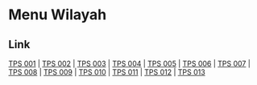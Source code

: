# Menu Wilayah

## Link

[TPS 001](https://github.com/gigit-pemilu/pemilu-2024-21-kepulauan-riau/tree/main/pilpres/hitung-suara/sub/21-kepulauan-riau/sub/03-natuna/sub/07-bunguran-timur/sub/1017-bandarsyah/sub/001-tps)
 | 
[TPS 002](https://github.com/gigit-pemilu/pemilu-2024-21-kepulauan-riau/tree/main/pilpres/hitung-suara/sub/21-kepulauan-riau/sub/03-natuna/sub/07-bunguran-timur/sub/1017-bandarsyah/sub/002-tps)
 | 
[TPS 003](https://github.com/gigit-pemilu/pemilu-2024-21-kepulauan-riau/tree/main/pilpres/hitung-suara/sub/21-kepulauan-riau/sub/03-natuna/sub/07-bunguran-timur/sub/1017-bandarsyah/sub/003-tps)
 | 
[TPS 004](https://github.com/gigit-pemilu/pemilu-2024-21-kepulauan-riau/tree/main/pilpres/hitung-suara/sub/21-kepulauan-riau/sub/03-natuna/sub/07-bunguran-timur/sub/1017-bandarsyah/sub/004-tps)
 | 
[TPS 005](https://github.com/gigit-pemilu/pemilu-2024-21-kepulauan-riau/tree/main/pilpres/hitung-suara/sub/21-kepulauan-riau/sub/03-natuna/sub/07-bunguran-timur/sub/1017-bandarsyah/sub/005-tps)
 | 
[TPS 006](https://github.com/gigit-pemilu/pemilu-2024-21-kepulauan-riau/tree/main/pilpres/hitung-suara/sub/21-kepulauan-riau/sub/03-natuna/sub/07-bunguran-timur/sub/1017-bandarsyah/sub/006-tps)
 | 
[TPS 007](https://github.com/gigit-pemilu/pemilu-2024-21-kepulauan-riau/tree/main/pilpres/hitung-suara/sub/21-kepulauan-riau/sub/03-natuna/sub/07-bunguran-timur/sub/1017-bandarsyah/sub/007-tps)
 | 
[TPS 008](https://github.com/gigit-pemilu/pemilu-2024-21-kepulauan-riau/tree/main/pilpres/hitung-suara/sub/21-kepulauan-riau/sub/03-natuna/sub/07-bunguran-timur/sub/1017-bandarsyah/sub/008-tps)
 | 
[TPS 009](https://github.com/gigit-pemilu/pemilu-2024-21-kepulauan-riau/tree/main/pilpres/hitung-suara/sub/21-kepulauan-riau/sub/03-natuna/sub/07-bunguran-timur/sub/1017-bandarsyah/sub/009-tps)
 | 
[TPS 010](https://github.com/gigit-pemilu/pemilu-2024-21-kepulauan-riau/tree/main/pilpres/hitung-suara/sub/21-kepulauan-riau/sub/03-natuna/sub/07-bunguran-timur/sub/1017-bandarsyah/sub/010-tps)
 | 
[TPS 011](https://github.com/gigit-pemilu/pemilu-2024-21-kepulauan-riau/tree/main/pilpres/hitung-suara/sub/21-kepulauan-riau/sub/03-natuna/sub/07-bunguran-timur/sub/1017-bandarsyah/sub/011-tps)
 | 
[TPS 012](https://github.com/gigit-pemilu/pemilu-2024-21-kepulauan-riau/tree/main/pilpres/hitung-suara/sub/21-kepulauan-riau/sub/03-natuna/sub/07-bunguran-timur/sub/1017-bandarsyah/sub/012-tps)
 | 
[TPS 013](https://github.com/gigit-pemilu/pemilu-2024-21-kepulauan-riau/tree/main/pilpres/hitung-suara/sub/21-kepulauan-riau/sub/03-natuna/sub/07-bunguran-timur/sub/1017-bandarsyah/sub/013-tps)

